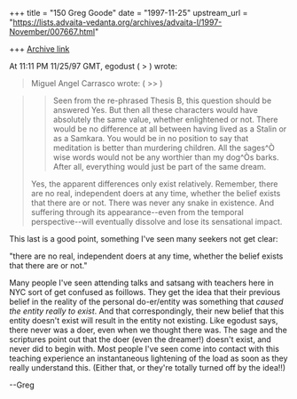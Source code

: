 +++
title = "150 Greg Goode"
date = "1997-11-25"
upstream_url = "https://lists.advaita-vedanta.org/archives/advaita-l/1997-November/007667.html"

+++
[Archive link](https://lists.advaita-vedanta.org/archives/advaita-l/1997-November/007667.html)

At 11:11 PM 11/25/97 GMT, egodust ( > ) wrote:
>Miguel Angel Carrasco wrote: ( >> )

>> Seen from the re-phrased Thesis B, this question should be answered Yes.
>> But then all these characters would have absolutely the same value, whether
>> enlightened or not. There would be no difference at all between having
>> lived as a Stalin or as  a Samkara. You would be in no position to say that
>> meditation is better than murdering children. All the sages^Ò wise words
>> would not be any worthier than my dog^Òs barks. After all, everything would
>> just be part of the same dream.
>
>Yes, the apparent differences only exist relatively.  Remember, there are
>no real, independent doers at any time, whether the belief exists that there
>are or not.  There was never any snake in existence.  And suffering through
>its appearance--even from the temporal perspective--will eventually dissolve
>and lose its sensational impact.

This last is a good point, something I've seen many seekers not get clear:

"there are no real, independent doers at any time,
 whether the belief exists that there are or not."

Many people I've seen attending talks and satsang with teachers here in NYC
sort of get confused as foillows.  They get the idea that their previous
belief in the reality of the personal do-er/entity was something that
*caused the entity really to exist*.  And that correspondingly, their new
belief that this entity doesn't exist will result in the entity not
existing.  Like egodust says, there never was a doer, even when we thought
there was.  The sage and the scriptures point out that the doer (even the
dreamer!) doesn't exist, and never did to begin with.  Most people I've
seen come into contact with this teaching experience an instantaneous
lightening of the load as soon as they really understand this.  (Either
that, or they're totally turned off by the idea!!)

--Greg

